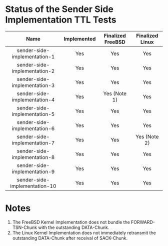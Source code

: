 # Status of the Sender Side Implementation TTL Tests

| Name                                           | Implemented   | Finalized FreeBSD   | Finalized Linux   |
| :--------------------------------------------: | :-----------: | :-----------------: | :---------------: |
| sender-side-implementation-1                   | Yes           | Yes                 | Yes               |
| sender-side-implementation-2                   | Yes           | Yes                 | Yes               |
| sender-side-implementation-3                   | Yes           | Yes                 | Yes               |
| sender-side-implementation-4                   | Yes           | Yes (Note 1)        | Yes               |
| sender-side-implementation-5                   | Yes           | Yes                 | Yes               |
| sender-side-implementation-6                   | Yes           | Yes                 | Yes               |
| sender-side-implementation-7                   | Yes           | Yes                 | Yes (Note 2)      |
| sender-side-implementation-8                   | Yes           | Yes                 | Yes               |
| sender-side-implementation-9                   | Yes           | Yes                 | Yes               |
| sender-side-implementation-10                  | Yes           | Yes                 | Yes               |

# Notes
1. The FreeBSD Kernel Implementation does not bundle the FORWARD-TSN-Chunk with the outstanding DATA-Chunk.
2. The Linux Kernel Implementation does not immediately retransmit the outstanding DATA-Chunk after receival of SACK-Chunk.

